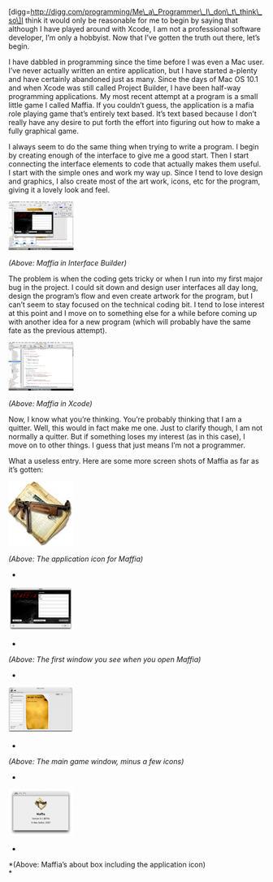 \[digg=http://digg.com/programming/Me\_a\_Programmer\_I\_don\_t\_think\_so\]I think it would only be reasonable for me to begin by saying that although I have played around with Xcode, I am not a professional software developer, I’m only a hobbyist. Now that I’ve gotten the truth out there, let’s begin.

I have dabbled in programming since the time before I was even a Mac user. I’ve never actually written an entire application, but I have started a-plenty and have certainly abandoned just as many. Since the days of Mac OS 10.1 and when Xcode was still called Project Builder, I have been half-way programming applications. My most recent attempt at a program is a small little game I called Maffia. If you couldn’t guess, the application is a mafia role playing game that’s entirely text based. It’s text based because I don’t really have any desire to put forth the effort into figuring out how to make a fully graphical game.

I always seem to do the same thing when trying to write a program. I begin by creating enough of the interface to give me a good start. Then I start connecting the interface elements to code that actually makes them useful. I start with the simple ones and work my way up. Since I tend to love design and graphics, I also create most of the art work, icons, etc for the program, giving it a lovely look and feel.

[![Maffia in Interface Builder](picture-2.thumbnail.png)](https://i0.wp.com/alexseifert.wordpress.com/wp-content/uploads/2007/08/picture-2.png "Maffia in Interface Builder")

*(Above: Maffia in Interface Builder)*

The problem is when the coding gets tricky or when I run into my first major bug in the project. I could sit down and design user interfaces all day long, design the program’s flow and even create artwork for the program, but I can’t seem to stay focused on the technical coding bit. I tend to lose interest at this point and I move on to something else for a while before coming up with another idea for a new program (which will probably have the same fate as the previous attempt).

[![Maffia in Xcode](picture-1.thumbnail.png)](https://i0.wp.com/alexseifert.wordpress.com/wp-content/uploads/2007/08/picture-1.png "Maffia in Xcode")

*(Above: Maffia in Xcode)*

Now, I know what you’re thinking. You’re probably thinking that I am a quitter. Well, this would in fact make me one. Just to clarify though, I am not normally a quitter. But if something loses my interest (as in this case), I move on to other things. I guess that just means I’m not a programmer.

What a useless entry. Here are some more screen shots of Maffia as far as it’s gotten:

[![Maffia Icon](icon2.thumbnail.jpg)](https://i0.wp.com/alexseifert.wordpress.com/wp-content/uploads/2007/08/icon2.jpg "Maffia Icon")

*(Above: The application icon for Maffia)*

*

[![Maffia Start Window](picture-4.thumbnail.png)](https://i0.wp.com/alexseifert.wordpress.com/wp-content/uploads/2007/08/picture-4.png "Maffia Start Window")

*

*(Above: The first window you see when you open Maffia)*

*

[![Maffia Main Window](picture-3.thumbnail.png)](https://i0.wp.com/alexseifert.wordpress.com/wp-content/uploads/2007/08/picture-3.png "Maffia Main Window")

*

*(Above: The main game window, minus a few icons)*

*

[![Maffia About Window](picture-5.thumbnail.png)](https://i0.wp.com/alexseifert.wordpress.com/wp-content/uploads/2007/08/picture-5.png "Maffia About Window")

*

*(Above: Maffia’s about box including the application icon)  
*
